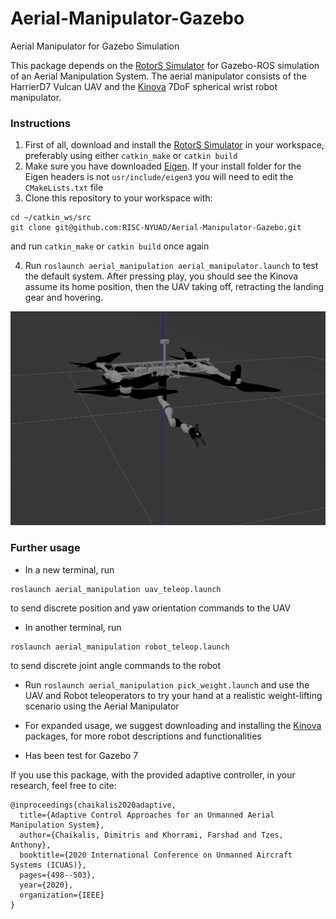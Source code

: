 # Aerial-Manipulator-Gazebo
Aerial Manipulator for Gazebo Simulation

This package depends on the [RotorS Simulator](https://github.com/ethz-asl/rotors_simulator) for Gazebo-ROS simulation of an Aerial Manipulation System.
The aerial manipulator consists of the HarrierD7 Vulcan UAV and the [Kinova](https://github.com/Kinovarobotics/kinova-ros) 7DoF spherical wrist robot manipulator.

### Instructions

1. First of all, download and install the [RotorS Simulator](https://github.com/ethz-asl/rotors_simulator) in your workspace, preferably using either `catkin_make` or `catkin build`
2. Make sure you have downloaded [Eigen](http://eigen.tuxfamily.org/index.php?title=Main_Page). If your install folder for the Eigen headers is not `usr/include/eigen3` you will need to edit the `CMakeLists.txt` file
3. Clone this repository to your workspace with:
```
cd ~/catkin_ws/src
git clone git@github.com:RISC-NYUAD/Aerial-Manipulator-Gazebo.git
```
and run `catkin_make` or `catkin build` once again

4. Run `roslaunch aerial_manipulation aerial_manipulator.launch` to test the default system.
After pressing play, you should see the Kinova assume its home position, then the UAV taking off, retracting the landing gear and hovering.

![Screenshot](aerial_manip.png)

### Further usage
* In a new terminal, run
```
roslaunch aerial_manipulation uav_teleop.launch
```
to send discrete position and yaw orientation commands to the UAV

* In another terminal, run
```
roslaunch aerial_manipulation robot_teleop.launch
```
to send discrete joint angle commands to the robot

* Run `roslaunch aerial_manipulation pick_weight.launch` and use the UAV and Robot teleoperators to try your hand at a realistic weight-lifting scenario using the Aerial Manipulator
 
* For expanded usage, we suggest downloading and installing the [Kinova](https://github.com/Kinovarobotics/kinova-ros) packages, for more robot descriptions and functionalities 
* Has been test for Gazebo 7

If you use this package, with the provided adaptive controller, in your research, feel free to cite:
```
@inproceedings{chaikalis2020adaptive,
  title={Adaptive Control Approaches for an Unmanned Aerial Manipulation System},
  author={Chaikalis, Dimitris and Khorrami, Farshad and Tzes, Anthony},
  booktitle={2020 International Conference on Unmanned Aircraft Systems (ICUAS)},
  pages={498--503},
  year={2020},
  organization={IEEE}
}
```
